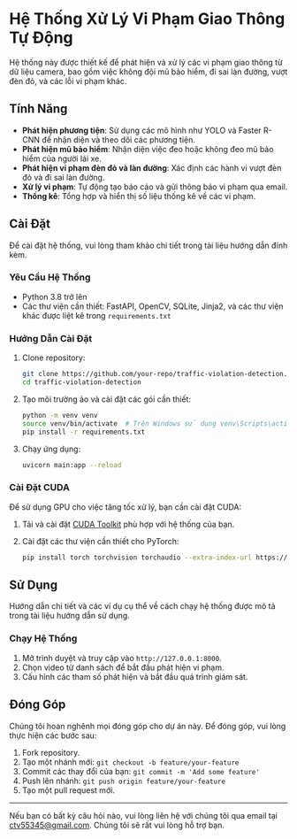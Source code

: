 
# Hệ Thống Xử Lý Vi Phạm Giao Thông Tự Động

Hệ thống này được thiết kế để phát hiện và xử lý các vi phạm giao thông từ dữ liệu camera, bao gồm việc không đội mũ bảo hiểm, đi sai làn đường, vượt đèn đỏ, và các lỗi vi phạm khác.

## Tính Năng

- **Phát hiện phương tiện**: Sử dụng các mô hình như YOLO và Faster R-CNN để nhận diện và theo dõi các phương tiện.
- **Phát hiện mũ bảo hiểm**: Nhận diện việc đeo hoặc không đeo mũ bảo hiểm của người lái xe.
- **Phát hiện vi phạm đèn đỏ và làn đường**: Xác định các hành vi vượt đèn đỏ và đi sai làn đường.
- **Xử lý vi phạm**: Tự động tạo báo cáo và gửi thông báo vi phạm qua email.
- **Thống kê**: Tổng hợp và hiển thị số liệu thống kê về các vi phạm.

## Cài Đặt

Để cài đặt hệ thống, vui lòng tham khảo chi tiết trong tài liệu hướng dẫn đính kèm.

### Yêu Cầu Hệ Thống

- Python 3.8 trở lên
- Các thư viện cần thiết: FastAPI, OpenCV, SQLite, Jinja2, và các thư viện khác được liệt kê trong `requirements.txt`

### Hướng Dẫn Cài Đặt

1. Clone repository:

    ```bash
    git clone https://github.com/your-repo/traffic-violation-detection.git
    cd traffic-violation-detection
    ```

2. Tạo môi trường ảo và cài đặt các gói cần thiết:

    ```bash
    python -m venv venv
    source venv/bin/activate  # Trên Windows sử dụng venv\Scripts\activate
    pip install -r requirements.txt
    ```

3. Chạy ứng dụng:

    ```bash
    uvicorn main:app --reload
    ```

### Cài Đặt CUDA

Để sử dụng GPU cho việc tăng tốc xử lý, bạn cần cài đặt CUDA:

1. Tải và cài đặt [CUDA Toolkit](https://developer.nvidia.com/cuda-downloads) phù hợp với hệ thống của bạn.
2. Cài đặt các thư viện cần thiết cho PyTorch:

    ```bash
    pip install torch torchvision torchaudio --extra-index-url https://download.pytorch.org/whl/cu113
    ```

## Sử Dụng

Hướng dẫn chi tiết và các ví dụ cụ thể về cách chạy hệ thống được mô tả trong tài liệu hướng dẫn sử dụng.

### Chạy Hệ Thống

1. Mở trình duyệt và truy cập vào `http://127.0.0.1:8000`.
2. Chọn video từ danh sách để bắt đầu phát hiện vi phạm.
3. Cấu hình các tham số phát hiện và bắt đầu quá trình giám sát.

## Đóng Góp

Chúng tôi hoan nghênh mọi đóng góp cho dự án này. Để đóng góp, vui lòng thực hiện các bước sau:

1. Fork repository.
2. Tạo một nhánh mới: `git checkout -b feature/your-feature`
3. Commit các thay đổi của bạn: `git commit -m 'Add some feature'`
4. Push lên nhánh: `git push origin feature/your-feature`
5. Tạo một pull request mới.

---

Nếu bạn có bất kỳ câu hỏi nào, vui lòng liên hệ với chúng tôi qua email tại [ctv55345@gmail.com](mailto:ctv55345@gmail.com). Chúng tôi sẽ rất vui lòng hỗ trợ bạn.
